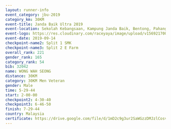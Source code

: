 ```yaml
---
layout: runner-info 
event_category: jbu-2019 
category_km: 30KM 
event-title: Janda Baik Ultra 2019  
event-location: Sekolah Kebangsaan, Kampung Janda Baik, Bentong, Pahang, Malaysia 
event-logo: https://res.cloudinary.com/raceyaya/image/upload/v1569217009/logo/janda-baik_vch1pc.jpg 
event-date: 2019-09-14 
checkpoint-name2: Split 1 SMK 
checkpoint-name3: Split 2 E Farm 
overall_rank: 221
gender_rank: 165
category_rank: 54
bib: 32042
name: WONG WAH SEONG
distance: 30KM
category: 30KM Men Veteran
gender: Male
time: 5-29-44
start: 2-00-00
checkpoint2: 4-30-40
checkpoint3: 6-46-50
finish: 7-29-44
country: Malaysia
certificate: https://drive.google.com/file/d/1mD2c9g3ur2SaWGzzDMJzlCosv9MYWuiO/view?usp=sharing
---
```

